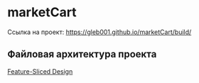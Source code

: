 # marketCart
Ссылка на проект: https://gleb001.github.io/marketCart/build/

## Файловая архитектура проекта
[Feature-Sliced Design](https://feature-sliced.design/ru/docs/get-started/overview)